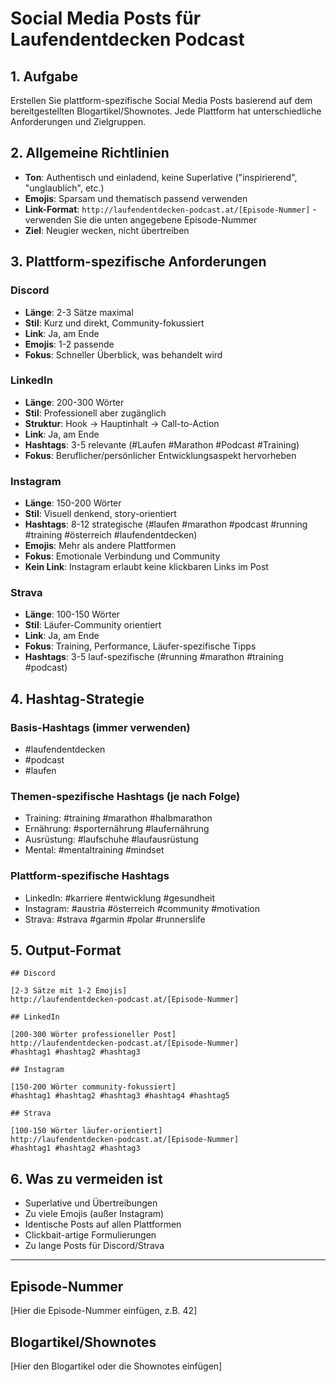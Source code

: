 # Social Media Posts für Laufendentdecken Podcast

## 1. Aufgabe

Erstellen Sie plattform-spezifische Social Media Posts basierend auf dem bereitgestellten Blogartikel/Shownotes. Jede Plattform hat unterschiedliche Anforderungen und Zielgruppen.

## 2. Allgemeine Richtlinien

- **Ton**: Authentisch und einladend, keine Superlative ("inspirierend", "unglaublich", etc.)
- **Emojis**: Sparsam und thematisch passend verwenden
- **Link-Format**: `http://laufendentdecken-podcast.at/[Episode-Nummer]` - verwenden Sie die unten angegebene Episode-Nummer
- **Ziel**: Neugier wecken, nicht übertreiben

## 3. Plattform-spezifische Anforderungen

### Discord

- **Länge**: 2-3 Sätze maximal
- **Stil**: Kurz und direkt, Community-fokussiert
- **Link**: Ja, am Ende
- **Emojis**: 1-2 passende
- **Fokus**: Schneller Überblick, was behandelt wird

### LinkedIn

- **Länge**: 200-300 Wörter
- **Stil**: Professionell aber zugänglich
- **Struktur**: Hook → Hauptinhalt → Call-to-Action
- **Link**: Ja, am Ende
- **Hashtags**: 3-5 relevante (#Laufen #Marathon #Podcast #Training)
- **Fokus**: Beruflicher/persönlicher Entwicklungsaspekt hervorheben

### Instagram

- **Länge**: 150-200 Wörter
- **Stil**: Visuell denkend, story-orientiert
- **Hashtags**: 8-12 strategische (#laufen #marathon #podcast #running #training #österreich #laufendentdecken)
- **Emojis**: Mehr als andere Plattformen
- **Fokus**: Emotionale Verbindung und Community
- **Kein Link**: Instagram erlaubt keine klickbaren Links im Post

### Strava

- **Länge**: 100-150 Wörter
- **Stil**: Läufer-Community orientiert
- **Link**: Ja, am Ende
- **Fokus**: Training, Performance, Läufer-spezifische Tipps
- **Hashtags**: 3-5 lauf-spezifische (#running #marathon #training #podcast)

## 4. Hashtag-Strategie

### Basis-Hashtags (immer verwenden)

- #laufendentdecken
- #podcast
- #laufen

### Themen-spezifische Hashtags (je nach Folge)

- Training: #training #marathon #halbmarathon
- Ernährung: #sporternährung #laufernährung
- Ausrüstung: #laufschuhe #laufausrüstung
- Mental: #mentaltraining #mindset

### Plattform-spezifische Hashtags

- LinkedIn: #karriere #entwicklung #gesundheit
- Instagram: #austria #österreich #community #motivation
- Strava: #strava #garmin #polar #runnerslife

## 5. Output-Format

```
## Discord

[2-3 Sätze mit 1-2 Emojis]
http://laufendentdecken-podcast.at/[Episode-Nummer]

## LinkedIn

[200-300 Wörter professioneller Post]
http://laufendentdecken-podcast.at/[Episode-Nummer]
#hashtag1 #hashtag2 #hashtag3

## Instagram

[150-200 Wörter community-fokussiert]
#hashtag1 #hashtag2 #hashtag3 #hashtag4 #hashtag5

## Strava

[100-150 Wörter läufer-orientiert]
http://laufendentdecken-podcast.at/[Episode-Nummer]
#hashtag1 #hashtag2 #hashtag3
```

## 6. Was zu vermeiden ist

- Superlative und Übertreibungen
- Zu viele Emojis (außer Instagram)
- Identische Posts auf allen Plattformen
- Clickbait-artige Formulierungen
- Zu lange Posts für Discord/Strava

---

## Episode-Nummer

[Hier die Episode-Nummer einfügen, z.B. 42]

## Blogartikel/Shownotes

[Hier den Blogartikel oder die Shownotes einfügen]
